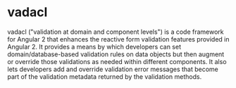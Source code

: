 # vadacl
vadacl ("validation at domain and component levels") is a code framework for Angular 2 that enhances the reactive form validation features provided in Angular 2.  It provides a means by which developers can set domain/database-based validation rules on data objects but then augment or override those validations as needed within different components.  It also lets developers add and override validation error messages that become part of the validation metadata returned by the validation methods.
